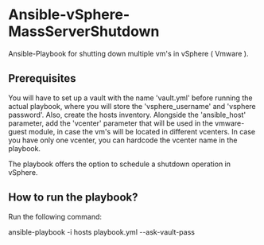 # Ansible-vSphere-MassServerShutdown
Ansible-Playbook for shutting down multiple vm's in vSphere ( Vmware ).


## Prerequisites

You will have to set up a vault with the name 'vault.yml' before running the actual playbook, where you will store the 'vsphere_username' and 'vsphere password'.
Also, create the hosts inventory. Alongside the 'ansible_host' parameter, add the 'vcenter' parameter that will be used in the vmware-guest module, in case the vm's will be located in different vcenters. In case you have only one vcenter, you can hardcode the vcenter name in the playbook.

The playbook offers the option to schedule a shutdown operation in vSphere.

## How to run the playbook?

Run the following command:

ansible-playbook -i hosts playbook.yml --ask-vault-pass
